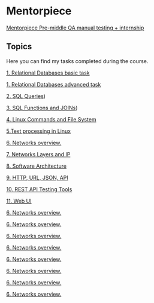 # Mentorpiece
[Mentorpiece Pre-middle QA manual testing + internship](https://mentorpiece.education/qa-course)
## Topics
Here you can find my tasks completed during the course.

[1. Relational Databases basic task](https://github.com/irapapara/Mentorpiece/blob/main/1.1%20Relational%20data%20bases%20basic.pdf)

[1. Relational Databases advanced task](https://github.com/irapapara/Mentorpiece/blob/main/1.2%20Relational%20data%20bases%20advanced.pdf) 

[2. SQL Queries](https://github.com/irapapara/Mentorpiece/blob/main/2%20SQL%20queries%20Papara%20.pdf))

[3. SQL Functions and JOINs](https://github.com/irapapara/Mentorpiece/blob/main/3%20%20SQL%20Functions%20and%20JOINs%20Papara%20.pdf))

[4. Linux Commands and File System](https://github.com/irapapara/Mentorpiece/blob/main/4.%20Linux%20Commands%20and%20File%20System.pdf)

[5.Text processing in Linux](https://github.com/irapapara/Mentorpiece/blob/main/5.Text%20processing%20in%20Linux.pdf)

[6. Networks overview.](https://github.com/irapapara/Mentorpiece/blob/main/6%20Networks%20overview.pdf)

[7. Networks Layers and IP](https://github.com/irapapara/Mentorpiece/blob/main/7%20Networks%20Layers%20and%20IP.pdf)

[8. Software Architecture](https://github.com/irapapara/Mentorpiece/blob/main/8%20Software%20Architecture.pdf)

[9. HTTP, URL, JSON, API](https://github.com/irapapara/Mentorpiece/blob/main/9%20HTTP%2C%20URL%2C%20JSON%2C%20API.pdf)

[10. REST API Testing Tools](https://github.com/irapapara/Mentorpiece/blob/main/10%20REST%20API%20Testing%20Tools.pdf)

[11. Web UI](https://github.com/irapapara/Mentorpiece/blob/main/11%20Web%20UI.pdf)

[6. Networks overview.](https://github.com/irapapara/Mentorpiece/blob/main/6%20Networks%20overview.pdf)

[6. Networks overview.](https://github.com/irapapara/Mentorpiece/blob/main/6%20Networks%20overview.pdf)

[6. Networks overview.](https://github.com/irapapara/Mentorpiece/blob/main/6%20Networks%20overview.pdf)

[6. Networks overview.](https://github.com/irapapara/Mentorpiece/blob/main/6%20Networks%20overview.pdf)

[6. Networks overview.](https://github.com/irapapara/Mentorpiece/blob/main/6%20Networks%20overview.pdf)

[6. Networks overview.](https://github.com/irapapara/Mentorpiece/blob/main/6%20Networks%20overview.pdf)

[6. Networks overview.](https://github.com/irapapara/Mentorpiece/blob/main/6%20Networks%20overview.pdf)

[6. Networks overview.](https://github.com/irapapara/Mentorpiece/blob/main/6%20Networks%20overview.pdf)
